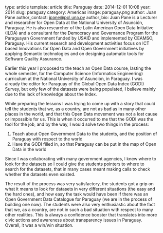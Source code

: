 type: article
template: article
title: Paraguay
date: 2014-12-01 10:08
year: 2014
slug: paraguay
category: Americas
image: paraguay.png
author: Juan Pane
author_contact: jpane@pol.una.py
author_bio: Juan Pane is a Lecturer and researcher for Open Data at the National University of Asunción, Paraguay. He is also researcher of the Latin American Open Data Initiative (ILDA) and a consultant for the Democracy and Governance Program for the Paraguayan Government funded by USAID and implemented by CEAMSO, Paraguay.  His current research and development activities focus on ICT based Innovations for Open Data and Open Government initiatives by applying Semantic technologies and on designing automatic tools for Software Quality Assurance.

Earlier this year I proposed to the teach an Open Data course, lasting the whole semester, for the Computer Science (Informatics Engineering) curriculum at the National University of Asunción, in Paraguay. I was already the editor for Paraguay of the Global Open Data Index (GODI) Survey, but only few of the datasets were being populated, I believe mainly due to the lack of knowledge about the Index.

While preparing the lessons I was trying to come up with a story that could tell the students that we, as a country, are not as bad as in many other places in the world, and that this Open Data movement was not a lost cause or impossible for us. This is when it occurred to me that the GODI was the tool for the job, and by the way, I would solve two things in the process:

1. Teach about Open Government Data to the students, and the position of Paraguay with respect to the world
2. Have the GODI filled in, so that Paraguay can be put in the map of Open Data in the world

Since I was collaborating with many government agencies, I knew where to look for the datasets so I could give the students pointers to where to search for the datasets, that in many cases meant making calls to check whether the datasets even existed.

The result of the process was very satisfactory, the students got a grip on what it means to look for datasets in very different situations (the easy and the hard ones), and how easy the task would have been if there was an Open Government Data Catalogue for Paraguay (we are in the process of building one now). The students were also very enthusiastic about the fact that we, as a country, are not in such a bad situation with respect to many other realities. This is always a confidence booster that translates into more civic actions and awareness about transparency issues in Paraguay. Overall, it was a win/win situation.
